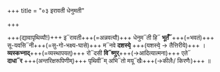 +++
title = "०३ इरावती धेनुमती"

+++

+++(द्यावापृथिव्यौ!)+++ इ᳓रावती+++(=अन्नवत्यौ)+++ धेनुम᳓ती हि᳓ **भूतँ᳓**+++(=भवतं)+++  
सू-यवसि᳓नी+++(=सु-गो-भक्ष्य-घासे)+++ म᳓नवे **दशस्ये᳙** +++(यशस्ये᳙ → तैत्तिरीये)+++ ।  
**व्यस्कभ्नाद्**+++(=व्यस्थापयत्)+++ रो᳓दसी **वि᳓ष्णुर्**+++(→आदित्यात्मना)+++ एते᳓  
**दाधा᳓र** +++(अन्तरिक्षरूपिणीम्)+++ पृथिवी᳓म् अभि᳓तो मयू᳓खैः+++(→कीलैः/ किरणैः)+++ ॥

